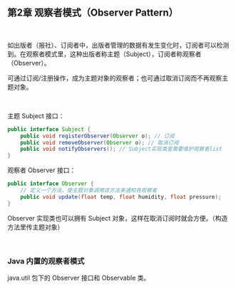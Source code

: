 ## 第2章 观察者模式（Observer Pattern）

​    

如出版者（报社）、订阅者中，出版者管理的数据有发生变化时，订阅者可以检测到。在观察者模式里，这种出版者称主题（Subject），订阅者称观察者（Observer）。

可通过订阅/注册操作，成为主题对象的观察者；也可通过取消订阅而不再观察主题对象。

​    

主题 Subject 接口：

```java
public interface Subject {
	public void registerObserver(Observer o); // 订阅
	public void removeObserver(Observer o); // 取消订阅
	public void notifyObservers(); // Subject实现类里需要维护观察者list
}
```

观察者 Observer 接口：

```java
public interface Observer {
    // 定义一个方法，使主题对象调用该方法来通知各观察者
	public void update(float temp, float humidity, float pressure); 
}
```

Observer 实现类也可以拥有 Subject 对象，这样在取消订阅时就会方便。（构造方法里传主题对象）

​    

### Java 内置的观察者模式

java.util 包下的 Observer 接口和 Observable 类。